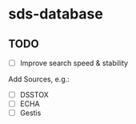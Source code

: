 # sds-database

## TODO

- [ ] Improve search speed & stability

Add Sources, e.g.:
- [ ] DSSTOX
- [ ] ECHA
- [ ] Gestis
